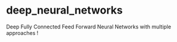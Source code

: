 # deep_neural_networks
Deep Fully Connected Feed Forward Neural Networks with multiple approaches !

